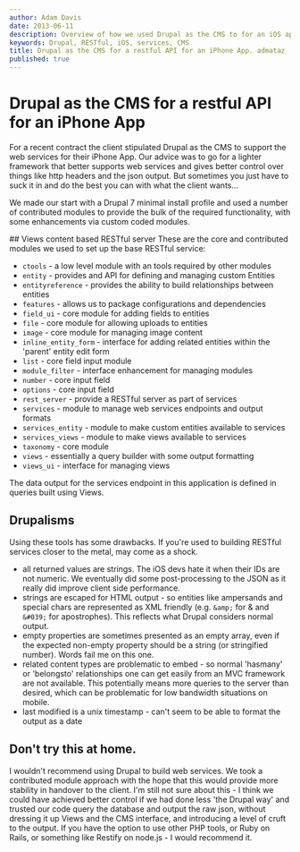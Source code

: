 ```yaml
---
author: Adam Davis
date: 2013-06-11
description: Overview of how we used Drupal as the CMS to for an iOS app
keywords: Drupal, RESTful, iOS, services, CMS
title: Drupal as the CMS for a restful API for an iPhone App. admataz
published: true
---
```



Drupal as the CMS for a restful API for an iPhone App
=====================================================

For a recent contract the client stipulated Drupal as the CMS to support the web services for their iPhone App. Our advice was to go for a lighter framework that better supports web services and gives better control over things like http headers and the json output.  But sometimes you just have to suck it in and do the best you can with what the client wants...

We made our start with a Drupal 7 minimal install profile and used a number of contributed modules to provide the bulk of the required functionality, with some enhancements via custom coded modules. 

## Views content based RESTful server
These are the core and contributed modules we used to set up the base RESTful service:

- `ctools` - a low level module with an tools required by other modules
- `entity` - provides and API for defining and managing custom Entities 
- `entityreference` - provides the ability to build relationships between entities 
- `features` - allows us to package configurations and dependencies
- `field_ui` - core module for adding fields to entities
- `file` - core module for allowing uploads to entities
- `image` - core module for managing image content
- `inline_entity_form` - interface for adding related entities within the 'parent' entity edit form
- `list` - core field input module
- `module_filter` - interface enhancement for managing modules
- `number` - core input field
- `options` - core input field
- `rest_server` - provide a RESTful server as part of services
- `services` - module to manage web services endpoints and output formats
- `services_entity` - module to make custom entities available to services
- `services_views` - module to make views available to services
- `taxonomy` - core module
- `views` - essentially a query builder with some output formatting
- `views_ui` - interface for managing views

The data output for the services endpoint in this application is defined in queries built using Views.

## Drupalisms
Using these tools has some drawbacks. If you're used to building RESTful services closer to the metal, may come as a shock. 

- all returned values are strings. The iOS devs hate it when their IDs are not numeric. We eventually did some post-processing to the JSON as it really did improve client side performance. 
- strings are escaped for HTML output - so entities like ampersands and special chars are represented as XML friendly (e.g. `&amp;` for & and `&#039;` for apostrophes). This  reflects what Drupal considers normal output. 
- empty properties are sometimes presented as an empty array, even if the expected non-empty property should be a string (or stringified number). Words fail me on this one.
- related content types are problematic to embed - so normal 'hasmany' or 'belongsto' relationships one can get easily from an MVC framework are not available. This potentially means more queries to the server than desired, which can be problematic for low bandwidth situations on mobile.
- last modified is a unix timestamp - can't seem to be able to format the output as a date

## Don't try this at home. 
I wouldn't recommend using Drupal to build web services. We took a contributed module approach with the hope that this would provide more stability in handover to the client. I'm still not sure about this - I think we could have achieved better control if we had done less 'the Drupal way' and trusted our code query the database and output the raw json, without dressing it up Views and the CMS interface, and introducing a level of cruft to the output. If you have the option to use other PHP tools, or Ruby on Rails, or something like Restify on node.js - I would recommend it. 



